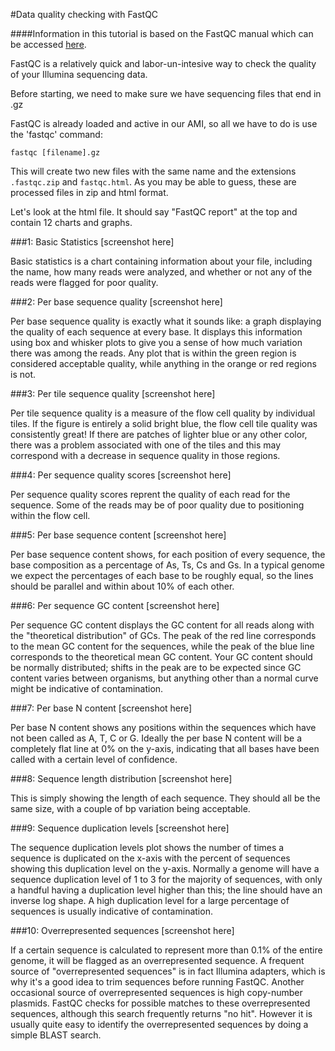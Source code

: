 #Data quality checking with FastQC

####Information in this tutorial is based on the FastQC manual which can be accessed [here](http://www.bioinformatics.babraham.ac.uk/projects/fastqc/Help/).

FastQC is a relatively quick and labor-un-intesive way to check the quality of your Illumina sequencing data.

Before starting, we need to make sure we have sequencing files that end in .gz

FastQC is already loaded and active in our AMI, so all we have to do is use the 'fastqc' command:
```
fastqc [filename].gz
```
This will create two new files with the same name and the extensions `.fastqc.zip` and `fastqc.html`. As you may be able to guess, these are processed files in zip and html format. 

Let's look at the html file. It should say "FastQC report" at the top and contain 12 charts and graphs.

###1: Basic Statistics
[screenshot here]

Basic statistics is a chart containing information about your file, including the name, how many reads were analyzed, and whether or not any of the reads were flagged for poor quality. 

###2: Per base sequence quality
[screenshot here]

Per base sequence quality is exactly what it sounds like: a graph displaying the quality of each sequence at every base. It displays this information using box and whisker plots to give you a sense of how much variation there was among the reads. Any plot that is within the green region is considered acceptable quality, while anything in the orange or red regions is not. 

###3: Per tile sequence quality
[screenshot here]

Per tile sequence quality is a measure of the flow cell quality by individual tiles. If the figure is entirely a solid bright blue, the flow cell tile quality was consistently great! If there are patches of lighter blue or any other color, there was a problem associated with one of the tiles and this may correspond with a decrease in sequence quality in those regions.

###4: Per sequence quality scores
[screenshot here]

Per sequence quality scores reprent the quality of each read for the sequence. Some of the reads may be of poor quality due to positioning within the flow cell.

###5: Per base sequence content
[screenshot here]

Per base sequence content shows, for each position of every sequence, the base composition as a percentage of As, Ts, Cs and Gs. In a typical genome we expect the percentages of each base to be roughly equal, so the lines should be parallel and within about 10% of each other. 

###6: Per sequence GC content
[screenshot here]

Per sequence GC content displays the GC content for all reads along with the "theoretical distribution" of GCs. The peak of the red line corresponds to the mean GC content for the sequences, while the peak of the blue line corresponds to the theoretical mean GC content. Your GC content should be normally distributed; shifts in the peak are to be expected since GC content varies between organisms, but anything other than a normal curve might be indicative of contamination.

###7: Per base N content
[screenshot here]

Per base N content shows any positions within the sequences which have not been called as A, T, C or G. Ideally the per base N content will be a completely flat line at 0% on the y-axis, indicating that all bases have been called with a certain level of confidence. 

###8: Sequence length distribution
[screenshot here]

This is simply showing the length of each sequence. They should all be the same size, with a couple of bp variation being acceptable. 

###9: Sequence duplication levels
[screenshot here]

The sequence duplication levels plot shows the number of times a sequence is duplicated on the x-axis with the percent of sequences showing this duplication level on the y-axis. Normally a genome will have a sequence duplication level of 1 to 3 for the majority of sequences, with only a handful having a duplication level higher than this; the line should have an inverse log shape. A high duplication level for a large percentage of sequences is usually indicative of contamination. 

###10: Overrepresented sequences
[screenshot here]

If a certain sequence is calculated to represent more than 0.1% of the entire genome, it will be flagged as an overrepresented sequence. A frequent source of "overrepresented sequences" is in fact Illumina adapters, which is why it's a good idea to trim sequences before running FastQC. Another occasional source of overrepresented sequences is high copy-number plasmids. FastQC checks for possible matches to these overrepresented sequences, although this search frequently returns "no hit". However it is usually quite easy to identify the overrepresented sequences by doing a simple BLAST search.

